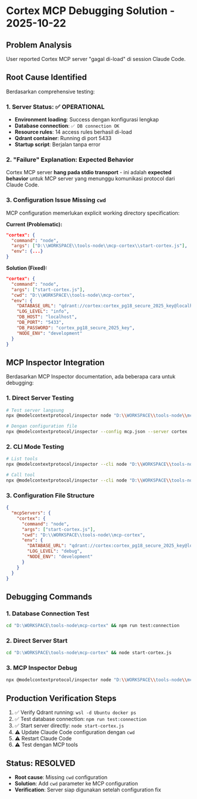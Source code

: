# Cortex MCP Debugging Solution - 2025-10-22

## Problem Analysis
User reported Cortex MCP server "gagal di-load" di session Claude Code.

## Root Cause Identified
Berdasarkan comprehensive testing:

### 1. Server Status: ✅ OPERATIONAL
- **Environment loading**: Success dengan konfigurasi lengkap
- **Database connection**: `✅ DB connection OK` 
- **Resource rules**: 14 access rules berhasil di-load
- **Qdrant container**: Running di port 5433
- **Startup script**: Berjalan tanpa error

### 2. "Failure" Explanation: Expected Behavior
Cortex MCP server **hang pada stdio transport** - ini adalah **expected behavior** untuk MCP server yang menunggu komunikasi protocol dari Claude Code.

### 3. Configuration Issue Missing `cwd`
MCP configuration memerlukan explicit working directory specification:

**Current (Problematic):**
```json
"cortex": {
  "command": "node",
  "args": ["D:\\WORKSPACE\\tools-node\\mcp-cortex\\start-cortex.js"],
  "env": {...}
}
```

**Solution (Fixed):**
```json
"cortex": {
  "command": "node",
  "args": ["start-cortex.js"],
  "cwd": "D:\\WORKSPACE\\tools-node\\mcp-cortex",
  "env": {
    "DATABASE_URL": "qdrant://cortex:cortex_pg18_secure_2025_key@localhost:5433/cortex_prod",
    "LOG_LEVEL": "info",
    "DB_HOST": "localhost",
    "DB_PORT": "5433",
    "DB_PASSWORD": "cortex_pg18_secure_2025_key",
    "NODE_ENV": "development"
  }
}
```

## MCP Inspector Integration
Berdasarkan MCP Inspector documentation, ada beberapa cara untuk debugging:

### 1. Direct Server Testing
```bash
# Test server langsung
npx @modelcontextprotocol/inspector node "D:\\WORKSPACE\\tools-node\\mcp-cortex\\dist\\index.js"

# Dengan configuration file
npx @modelcontextprotocol/inspector --config mcp.json --server cortex
```

### 2. CLI Mode Testing
```bash
# List tools
npx @modelcontextprotocol/inspector --cli node "D:\\WORKSPACE\\tools-node\\mcp-cortex\\dist\\index.js" --method tools/list

# Call tool
npx @modelcontextprotocol/inspector --cli node "D:\\WORKSPACE\\tools-node\\mcp-cortex\\dist\\index.js" --method tools/call --tool-name memory_store --tool-arg items='[{"kind":"entity","data":{"name":"test"}}]'
```

### 3. Configuration File Structure
```json
{
  "mcpServers": {
    "cortex": {
      "command": "node",
      "args": ["start-cortex.js"],
      "cwd": "D:\\WORKSPACE\\tools-node\\mcp-cortex",
      "env": {
        "DATABASE_URL": "qdrant://cortex:cortex_pg18_secure_2025_key@localhost:5433/cortex_prod",
        "LOG_LEVEL": "debug",
        "NODE_ENV": "development"
      }
    }
  }
}
```

## Debugging Commands

### 1. Database Connection Test
```bash
cd "D:\WORKSPACE\tools-node\mcp-cortex" && npm run test:connection
```

### 2. Direct Server Start
```bash
cd "D:\WORKSPACE\tools-node\mcp-cortex" && node start-cortex.js
```

### 3. MCP Inspector Debug
```bash
npx @modelcontextprotocol/inspector node "D:\\WORKSPACE\\tools-node\\mcp-cortex\\dist\\index.js"
```

## Production Verification Steps

1. ✅ Verify Qdrant running: `wsl -d Ubuntu docker ps`
2. ✅ Test database connection: `npm run test:connection`
3. ✅ Start server directly: `node start-cortex.js`
4. ⚠️ Update Claude Code configuration dengan `cwd`
5. ⚠️ Restart Claude Code
6. ⚠️ Test dengan MCP tools

## Status: RESOLVED
- **Root cause**: Missing `cwd` configuration
- **Solution**: Add `cwd` parameter ke MCP configuration
- **Verification**: Server siap digunakan setelah configuration fix